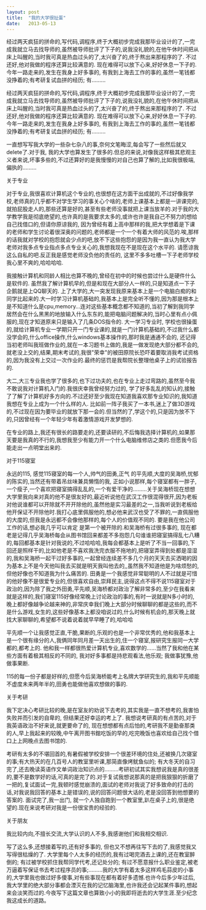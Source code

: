 ```yaml
---
layout: post
title:  "我的大学很扯蛋"
date:   2013-05-13
---
```


<p class="intro"><span class="dropcap">经</span>过两天疯狂的拼命的,写代码,调程序,终于大概初步完成我那毕业设计的了,一完成我就立马去找导师的,虽然被导师批评了下子的,说我没礼貌的,在他午休时间把从床上叫醒的,当时我可真是热血过头的了,太兴奋了的,终于熬出来那程序的了. 不过还好,他对我做的程序还算比较满意的. 现在难得可以放下心来,好好休息一下子的.今年一路走来的,发生在我身上好多事的, 有我到上海去工作的事的,虽然一笔钱都没挣着的;有考研复试血拼的经历; 有………</p>

经过两天疯狂的拼命的,写代码,调程序,终于大概初步完成我那毕业设计的了,一完成我就立马去找导师的,虽然被导师批评了下子的,说我没礼貌的,在他午休时间把从床上叫醒的,当时我可真是热血过头的了,太兴奋了的,终于熬出来那程序的了. 不过还好,他对我做的程序还算比较满意的. 现在难得可以放下心来,好好休息一下子的.今年一路走来的,发生在我身上好多事的, 有我到上海去工作的事的,虽然一笔钱都没挣着的;有考研复试血拼的经历; 有………

一直想写写我大学的一些杂七杂八的事,奈何文笔晦涩,每会写了一些然后就又delete了.对于我, 我的大学也算发生了很多的.但总的来说,对像我这样极其悲观主义者来说,坏事多些的,不过还算好的是我慢慢的对自己也算了解的,比如我很极端,偏执的.........

关于专业

对于专业,我很喜欢计算机这个专业的,也很想在这方面干出成就的,不过好像我学校,老师真的几乎都不对学生学习的事关心个啥的,老师上课基本上都是一讲课完的,就拍屁股走人的,那些还算是好的,甚至有些老师没事就把上课当放羊的.对于我的大学教学我是彻底绝望的,也许真的是我要求太多的,或许也许是我自己不努力的想给自己找借口的,但请你原谅我的, 因为曾经有着上高中那样的我,把大学想着是下课的老师和学生讨论着很深奥的问题的,老师都是一个一个有着大师的风范的.唉,那样的话我就对学校的抱怨就会少点的吧,放不下这些抱怨的是因为我一直认为我大学老师对我多点专业指点多点专业关心的,我想我现在不是现在这个水平的. 请愿谅我这么自私的吧.反正我是感觉老师没负他的责任的, 这里不多多吐槽一下子老师学校我心里不爽的,哈哈哈哈.

我接触计算机和同龄人相比也算不晚的,曾经在初中的时候也尝过什么是硬件什么是软件的. 虽然我了解计算机早的,但是和现在大部分人一样的,只是知道点一下子企鹅就是上QQ聊天的. 上了大学的,大一突发现我原来基本上是一个电脑白痴的和同学比起来的.大一时学习计算机基础的,我基本上是完全听不懂的,因为那是根本上是不知道什么是cpu,memory…连对这些基本概念都不知道的,当初了解到我同学居然会在什么黑黑的地放输入什么东东的,能把电脑问题解决的,当时心里有点小佩服的,现在才知道原来只是输入了几条DOS指令的.  大一学习专业时, 学校也很操蛋的,就给计算机专业一学期只开一门专业课的,就是一门计算机基础的,不过我什么都没学会的,什么office操作,什么windows基本操作的,那时我是通通不会的, 还记得当初老师叫我班做作业的,就在一本习题书上做的,我是一做发现绝大部分都不会的,就老没上交的,结果,期末考试的,我很"荣幸"的被田原院长恐吓着要取消我考试资格的,因为我没有上交过一次作业的.最终的惩罚是我帮院长整理他桌子上的试验报告的.    

大二,大三专业我也学了很多的,也下过功夫的,也在专业上走过弯路的,虽然至今我不敢说我对计算机入门的.我很庆幸我曾经努力过的, 学了好多乱乱的知认的,接触了了解了计算机好多方向的.不过还好至少我现在知道我喜欢那专业知识的,我知道我想在专业上成为一个什么样的人.   比如前一阵子我买了一本书,迷上了做3D游戏的,不过现在因为要毕业的就放下那一会的.但当然的了,学这个的,只是因为放不下的,只因曾经有一个年轻少年有着激情游戏开发梦想的.

在专业的路上,我还有很长的路要走的,还要读研的,不后悔我选择计算机的,如果那天要是我真的不行的,我想我至少有能力开一个什么电脑维修店之类的.但愿我今后能走出一点明堂出来的.


对于115寝室

永远的115, 感觉115寝室的每一个人,帅气的田勇,正气 的平先顺,大度的吴海桥,忧郁的陈实的,当然还有带着吊丝味兼具懒惰的我,  正如小说那样,每个寝室都有一胖子,一个瘦子,一个喜欢把寝室搞得乱乱的,一个有爱干净的………关于吴海桥现在想想大学里我向来对真的他不是很友好的,最近听说他在武汉工作很混得很开,因为老板对他说谁都可以开除就不开开除他的,虽然他是实习最差的之一,当我听说到老板给他开保证不开除他时.我打心底里佩服他的,想必他来武汉也受了不罪的,一直佩服他的大度的,但我是永远都不会像他那样的,每个人的价值观不同的. 要是我在他公司工作的话,想必我几乎可以肯定 是第一个被开除的.和吴海桥有过很多事的, 现在都老是记得几乎吴海桥每会从图书馆回来都差不多抱怨几句谁谁把寝室搞得乱七八糟的,每回都基本是针对我说的,不过哈哈哈,我每会都基本上是听了不当一回事的,下回还是照样干的,比如他老是不喜欢我洗完衣服不拖地的,把寝室弄得到处都是湿湿的,我和吴海桥一起干过好多事的,一起曾经连续差不多几个月的天天去买洒喝的因为基本上不是今天他叫我去买就是明天我叫他去的,,虽然我不知道他是为啥烦愁的,但他好像也不知道我为什么痛苦的.   田勇是一个我感觉非常聪明的人不过就是可惜的他好像不是很爱专业的,但很喜欢自由,崇拜民主,说得这点不得不说115寝室对于政治的,因为除了我之外田勇,平先顺,吴海桥都对政治了解非常多的,至少在我看来就是这样的,我们寝室115好像经常晚上讨论政治的事的,有时一说就是N多小时的,晚上都好像越争论越来神的,非常庆幸我们晚上大部分时候聊聊的都是这些的,而不是什么游戏,女生的,这些好像基本上都没咱说过的,什么时候有机会的,那天晚上就找大家聊聊的,希望都不说着说着就早早睡了的,哈哈哈

平先顺一个让我感觉正直,干脆,果断的,乐观的也是一个非常优秀的,他和我基本上是一个很有缘分的人,我俩同年同月差一天出生的,住一个寝室,报研究生报同一大学都的,都考上的.  他和我一样都很热爱计算机专业,喜欢数学的……当然了我和他在某些方面有着极其相反的不同的,  我对好多事都是持悲观看法,他乐观; 我做事犹豫,他做事果断.

115的每一份子都是好样的,但愿今后吴海桥能考上名牌大学研究生的,我和平先顺能不虚度未来两年半的,田勇也能做他喜欢想做的事的.

关于考研

我下定决心考研比较的晚,是在室友的劝说下去考的,其实我是一直不想考的,我害怕失败并而引发的自卑的, 但结果还好幸运的考上了. 我想说考研真的有点苦的,对于我英语政治不好来说,就更要命了的, 现在想想都有点后怕的,考研我不是勤奋那类的人,早上我起来的较晚,中午离开图书錧吃饭的早的,吃完晚饭也喜欢给自己找个借口上上网晚点去图书馆的.

考研有太多的不堪回首的,有暑假被学校安排一个很差环境的住处,还被换几次寝室的事;有大热天的在几百号人的教室里听课,那简直像烤鱿鱼似的; 有大冬天的自习完了,还去晚读英语作文单词政治知识点的………考研初试其实我想说我是真的很差的,要不是数学好的话,可真的是完了的.对于复试我想说那真的是把我狠狠的折磨了一把的,复试面试一完,我顿时感觉崩溃的,面试的老师对我说了好多致命的打击的话,对我说我回答的基本上是错误的,说的回答问题很大话的,老是没回答到他想要的答案的. 面试完了,我一出门, 就一个人独自跑到一个教室里,趴在桌子上的,很是绝望的.现在来说考研对我是一份很宝贵的经验的.

关于朋友

我比较内向,不擅长交流,大学认识的人不多,我感谢他们和我相交相识.


写了这么多,还想接着写的,还有好多事的, 但也又不想再往写下去的了,我感觉我又写得很枯燥的了.  大学里每个人太多的经历的,我有过喝完酒去上课的,还在教室醉倒的; 有过被学校抓住我帮同学代考,还记处分的; 有过不愿意报什么职业鉴定,被老万逼着写保证书去考过程序员的事;………我的大学有着太多这样鸡毛蒜皮的小事的,大学里我也做过好多傻事,对有些事现在都有着好多遗憾.也许今后多少年过后,我大学里的绝大部分事都会湮灭在我的记忆脑海里,也许我还会记起某件事的,想起来会淡笑而过的.今夜写下这篇文章也算致小小的我即将逝去的大学生涯.至少纪念我这成长的道路。